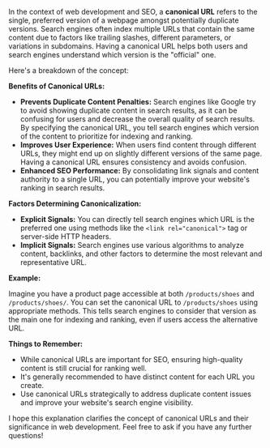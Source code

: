 In the context of web development and SEO, a **canonical URL** refers to the single, preferred version of a webpage amongst potentially duplicate versions. Search engines often index multiple URLs that contain the same content due to factors like trailing slashes, different parameters, or variations in subdomains. Having a canonical URL helps both users and search engines understand which version is the "official" one.

Here's a breakdown of the concept:

**Benefits of Canonical URLs:**

- **Prevents Duplicate Content Penalties:** Search engines like Google try to avoid showing duplicate content in search results, as it can be confusing for users and decrease the overall quality of search results. By specifying the canonical URL, you tell search engines which version of the content to prioritize for indexing and ranking.
- **Improves User Experience:** When users find content through different URLs, they might end up on slightly different versions of the same page. Having a canonical URL ensures consistency and avoids confusion.
- **Enhanced SEO Performance:** By consolidating link signals and content authority to a single URL, you can potentially improve your website's ranking in search results.

**Factors Determining Canonicalization:**

- **Explicit Signals:** You can directly tell search engines which URL is the preferred one using methods like the `<link rel="canonical">` tag or server-side HTTP headers.
- **Implicit Signals:** Search engines use various algorithms to analyze content, backlinks, and other factors to determine the most relevant and representative URL.

**Example:**

Imagine you have a product page accessible at both `/products/shoes` and `/products/shoes/`. You can set the canonical URL to `/products/shoes` using appropriate methods. This tells search engines to consider that version as the main one for indexing and ranking, even if users access the alternative URL.

**Things to Remember:**

- While canonical URLs are important for SEO, ensuring high-quality content is still crucial for ranking well.
- It's generally recommended to have distinct content for each URL you create.
- Use canonical URLs strategically to address duplicate content issues and improve your website's search engine visibility.

I hope this explanation clarifies the concept of canonical URLs and their significance in web development. Feel free to ask if you have any further questions!